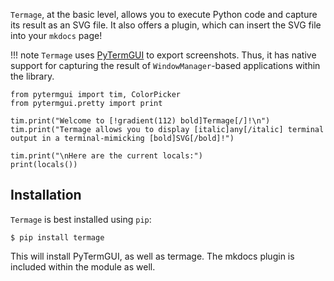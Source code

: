`Termage`, at the basic level, allows you to execute Python code and capture its result as an SVG file. It also offers a plugin, which can insert the SVG file into your `mkdocs` page!

!!! note
    `Termage` uses [PyTermGUI](https://github.com/bczsalba/pytermgui) to export screenshots. Thus, it has native support for capturing the result of `WindowManager`-based applications within the library.


```termage title=Hey\ there!
from pytermgui import tim, ColorPicker
from pytermgui.pretty import print

tim.print("Welcome to [!gradient(112) bold]Termage[/]!\n")
tim.print("Termage allows you to display [italic]any[/italic] terminal output in a terminal-mimicking [bold]SVG[/bold]!")

tim.print("\nHere are the current locals:")
print(locals())
```


## Installation

`Termage` is best installed using `pip`:

```
$ pip install termage
```

This will install PyTermGUI, as well as termage. The mkdocs plugin is included within the module as well.

